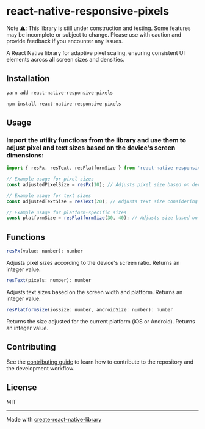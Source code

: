 # react-native-responsive-pixels

Note ⚠️: This library is still under construction and testing. Some features may be incomplete or subject to change. Please use with caution and provide feedback if you encounter any issues.

A React Native library for adaptive pixel scaling, ensuring consistent UI elements across all screen sizes and densities.

## Installation

```sh
yarn add react-native-responsive-pixels
```

```sh
npm install react-native-responsive-pixels
```

## Usage

### Import the utility functions from the library and use them to adjust pixel and text sizes based on the device's screen dimensions:


```js
import { resPx, resText, resPlatformSize } from 'react-native-responsive-pixels';

// Example usage for pixel sizes
const adjustedPixelSize = resPx(10); // Adjusts pixel size based on device's screen ratio

// Example usage for text sizes
const adjustedTextSize = resText(20); // Adjusts text size considering platform-specific adjustments

// Example usage for platform-specific sizes
const platformSize = resPlatformSize(30, 40); // Adjusts size based on the platform (iOS or Android)
```

## Functions


```js
resPx(value: number): number
```
Adjusts pixel sizes according to the device's screen ratio. Returns an integer value.

```js
resText(pixels: number): number
```
Adjusts text sizes based on the screen width and platform. Returns an integer value.

```js
resPlatformSize(iosSize: number, androidSize: number): number
```
Returns the size adjusted for the current platform (iOS or Android). Returns an integer value.


## Contributing

See the [contributing guide](CONTRIBUTING.md) to learn how to contribute to the repository and the development workflow.

## License

MIT

---

Made with [create-react-native-library](https://github.com/callstack/react-native-builder-bob)
